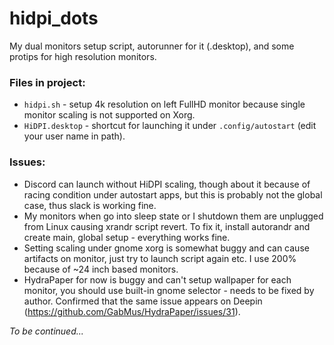 # hidpi_dots
My dual monitors setup script, autorunner for it (.desktop), and some 
protips for high resolution monitors.

### Files in project:
* `hidpi.sh` - setup 4k resolution on left FullHD monitor because single 
monitor scaling is not supported on Xorg.
* `HiDPI.desktop` - shortcut for launching it under `.config/autostart` 
(edit your user name in path).

### Issues:
* Discord can launch without HiDPI scaling, though about it because of 
racing condition under autostart apps, but this is probably not the 
global case, thus slack is working fine.
* My monitors when go into sleep state or I shutdown them are unplugged 
from Linux causing xrandr script revert. To fix it, install autorandr 
and create main, global setup - everything works fine.
* Setting scaling under gnome xorg is somewhat buggy and can cause 
artifacts on monitor, just try to launch script again etc.
I use 200% because of ~24 inch based monitors.
* HydraPaper for now is buggy and can't setup wallpaper for each 
monitor, you should use built-in gnome selector - needs to be fixed by 
author. Confirmed that the same issue appears on Deepin 
(https://github.com/GabMus/HydraPaper/issues/31).

*To be continued...*
